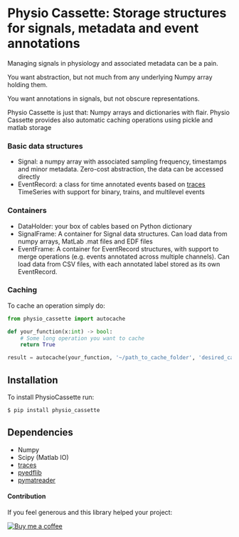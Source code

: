 # Physio Cassette: Storage structures for signals, metadata and event annotations
Managing signals in physiology and associated metadata can be a pain.

You want abstraction, but not much from any underlying Numpy array holding them.

You want annotations in signals, but not obscure representations.

Physio Cassette is just that: Numpy arrays and dictionaries with flair. Physio Cassette provides also automatic caching operations using pickle and matlab storage


### Basic data structures
- Signal: a numpy array with associated sampling frequency, timestamps and minor metadata. Zero-cost abstraction, the data can be accessed directly
- EventRecord: a class for time annotated events based on [traces](https://github.com/datascopeanalytics/traces) TimeSeries with support for binary, trains, and multilevel events

### Containers
- DataHolder: your box of cables based on Python dictionary
- SignalFrame: A container for Signal data structures. Can load data from numpy arrays, MatLab .mat files and EDF files
- EventFrame: A container for EventRecord structures, with support to merge operations (e.g. events annotated across multiple channels).
Can load data from CSV files, with each annotated label stored as its own EventRecord.

### Caching
To cache an operation simply do:
```python
from physio_cassette import autocache

def your_function(x:int) -> bool:
    # Some long operation you want to cache
    return True

result = autocache(your_function, '~/path_to_cache_folder', 'desired_cache_file')(1)
```

## Installation
To install PhysioCassette run:
```bash
$ pip install physio_cassette
```

## Dependencies
- Numpy
- Scipy (Matlab IO)
- [traces](https://github.com/datascopeanalytics/traces)
- [pyedflib](https://github.com/holgern/pyedflib)
- [pymatreader](https://pypi.org/project/pymatreader/)


#### Contribution
If you feel generous and this library helped your project:

[![Buy me a coffee][buymeacoffee-shield]][buymeacoffee]

[buymeacoffee]: https://www.buymeacoffee.com/u2Vb3kO
[buymeacoffee-shield]: https://www.buymeacoffee.com/assets/img/custom_images/orange_img.png
